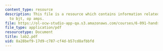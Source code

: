 ```yaml
---
content_type: resource
description: This file is a resource which contains information related to introduction
  to bjt, op amps.
file: https://ol-ocw-studio-app-qa.s3.amazonaws.com/courses/6-091-hands-on-introduction-to-electrical-engineering-lab-skills-january-iap-2008/8a28bef917d9c787cf4db57cd8afbbfd_lab2.pdf
file_type: application/pdf
resourcetype: Document
title: lab2.pdf
uid: 8a28bef9-17d9-c787-cf4d-b57cd8afbbfd
---
```


